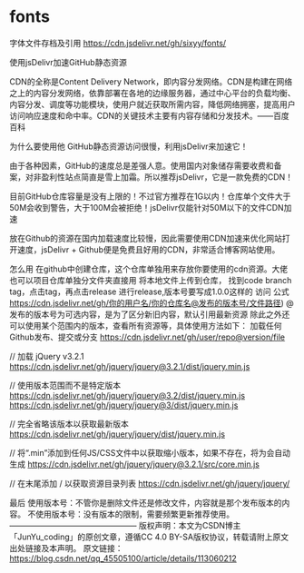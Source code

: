# fonts
字体文件存档及引用
https://cdn.jsdelivr.net/gh/sixyy/fonts/

使用jsDelivr加速GitHub静态资源

CDN的全称是Content Delivery Network，即内容分发网络。CDN是构建在网络之上的内容分发网络，依靠部署在各地的边缘服务器，通过中心平台的负载均衡、内容分发、调度等功能模块，使用户就近获取所需内容，降低网络拥塞，提高用户访问响应速度和命中率。CDN的关键技术主要有内容存储和分发技术。——百度百科

为什么要使用他
GitHub静态资源访问很慢，利用jsDelivr来加速它！

由于各种因素，GitHub的速度总是差强人意。使用国内对象储存需要收费和备案，对非盈利性站点简直是雪上加霜。所以推荐jsDelivr，它是一款免费的CDN！

目前GitHub仓库容量是没有上限的！不过官方推荐在1G以内！仓库单个文件大于50M会收到警告，大于100M会被拒绝！jsDelivr仅能针对50M以下的文件CDN加速

放在Github的资源在国内加载速度比较慢，因此需要使用CDN加速来优化网站打开速度，jsDelivr + Github便是免费且好用的CDN，非常适合博客网站使用。

怎么用
在github中创建仓库，这个仓库单独用来存放你要使用的cdn资源。大佬也可以项目仓库单独分文件夹直接用
将本地文件上传到仓库，
找到code branch tag，点击tag，再点击release
进行release,版本号要写成1.0.0这样的
访问
公式 https://cdn.jsdelivr.net/gh/你的用户名/你的仓库名@发布的版本号/文件路径)
@发布的版本号为可选内容，是为了区分新旧内容，默认引用最新资源
除此之外还可以使用某个范围内的版本，查看所有资源等，具体使用方法如下：
加载任何Github发布、提交或分支
https://cdn.jsdelivr.net/gh/user/repo@version/file

// 加载 jQuery v3.2.1
https://cdn.jsdelivr.net/gh/jquery/jquery@3.2.1/dist/jquery.min.js

// 使用版本范围而不是特定版本
https://cdn.jsdelivr.net/gh/jquery/jquery@3.2/dist/jquery.min.js
https://cdn.jsdelivr.net/gh/jquery/jquery@3/dist/jquery.min.js

// 完全省略该版本以获取最新版本
https://cdn.jsdelivr.net/gh/jquery/jquery/dist/jquery.min.js

// 将“.min”添加到任何JS/CSS文件中以获取缩小版本，如果不存在，将为会自动生成
https://cdn.jsdelivr.net/gh/jquery/jquery@3.2.1/src/core.min.js

// 在末尾添加 / 以获取资源目录列表
https://cdn.jsdelivr.net/gh/jquery/jquery/

最后
使用版本号：不管你是删除文件还是修改文件，内容就是那个发布版本的内容。
不使用版本号：没有版本的限制，需要频繁更新推荐使用。
————————————————
版权声明：本文为CSDN博主「JunYu_coding」的原创文章，遵循CC 4.0 BY-SA版权协议，转载请附上原文出处链接及本声明。
原文链接：https://blog.csdn.net/qq_45505100/article/details/113060212
